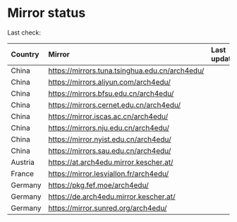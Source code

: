 <script src="./time.js"></script>
# Mirror status
Last check: <script type="text/javascript">localize(1713017724.934744);</script>

|Country|Mirror|Last update|
|:------|:-----|:----------|
|China|https://mirrors.tuna.tsinghua.edu.cn/arch4edu/|<script type="text/javascript">localize(1712989575);</script>|
|China|https://mirrors.aliyun.com/arch4edu/|<script type="text/javascript">localize(1712989575);</script>|
|China|https://mirrors.bfsu.edu.cn/arch4edu/|<script type="text/javascript">localize(1712989575);</script>|
|China|https://mirrors.cernet.edu.cn/arch4edu/|<script type="text/javascript">localize(1712989575);</script>|
|China|https://mirror.iscas.ac.cn/arch4edu/|<script type="text/javascript">localize(1712989575);</script>|
|China|https://mirrors.nju.edu.cn/arch4edu/|<script type="text/javascript">localize(1712946677);</script>|
|China|https://mirror.nyist.edu.cn/arch4edu/|<script type="text/javascript">localize(1712989575);</script>|
|China|https://mirrors.sau.edu.cn/arch4edu/|<script type="text/javascript">localize(1712989575);</script>|
|Austria|https://at.arch4edu.mirror.kescher.at/|<script type="text/javascript">localize(1712989575);</script>|
|France|https://mirror.lesviallon.fr/arch4edu/|<script type="text/javascript">localize(1712989575);</script>|
|Germany|https://pkg.fef.moe/arch4edu/|<script type="text/javascript">localize(1712989575);</script>|
|Germany|https://de.arch4edu.mirror.kescher.at/|<script type="text/javascript">localize(1712989575);</script>|
|Germany|https://mirror.sunred.org/arch4edu/|<script type="text/javascript">localize(1712989575);</script>|

<script src="./tablefilter/tablefilter.js"></script>
<script src="./table.js"></script>